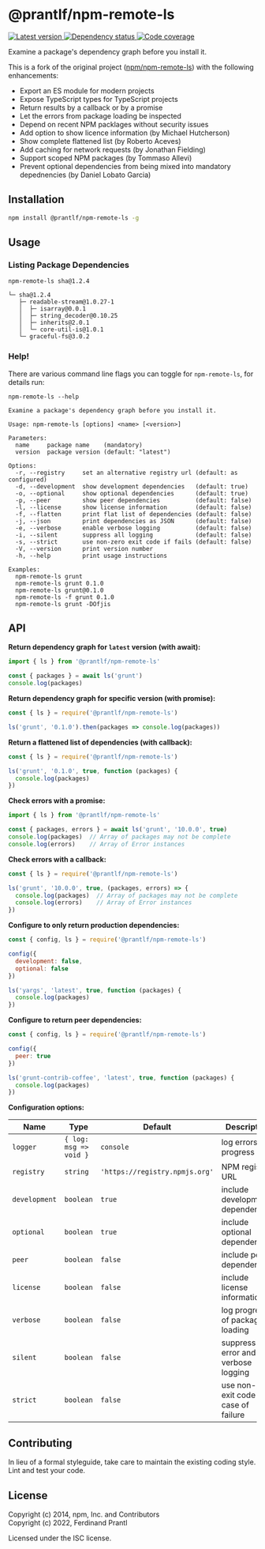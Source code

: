 # @prantlf/npm-remote-ls

[![Latest version](https://img.shields.io/npm/v/@prantlf/npm-remote-ls)
 ![Dependency status](https://img.shields.io/librariesio/release/npm/@prantlf/npm-remote-ls)
](https://www.npmjs.com/package/@prantlf/npm-remote-ls)
[![Code coverage](https://codecov.io/gh/prantlf/npm-remote-ls/branch/master/graph/badge.svg)](https://codecov.io/gh/prantlf/npm-remote-ls)

Examine a package's dependency graph before you install it.

This is a fork of the original project ([npm/npm-remote-ls]) with the following enhancements:

* Export an ES module for modern projects
* Expose TypeScript types for TypeScript projects
* Return results by a callback or by a promise
* Let the errors from package loading be inspected
* Depend on recent NPM packlages without security issues
* Add option to show licence information (by Michael Hutcherson)
* Show complete flattened list (by Roberto Aceves)
* Add caching for network requests (by Jonathan Fielding)
* Support scoped NPM packages (by Tommaso Allevi)
* Prevent optional dependencies from being mixed into mandatory depednencies (by Daniel Lobato Garcia)

## Installation

```bash
npm install @prantlf/npm-remote-ls -g
```

## Usage

### Listing Package Dependencies

```
npm-remote-ls sha@1.2.4

└─ sha@1.2.4
   ├─ readable-stream@1.0.27-1
   │  ├─ isarray@0.0.1
   │  ├─ string_decoder@0.10.25
   │  ├─ inherits@2.0.1
   │  └─ core-util-is@1.0.1
   └─ graceful-fs@3.0.2
```

### Help!

There are various command line flags you can toggle for `npm-remote-ls`, for details run:

```
npm-remote-ls --help

Examine a package's dependency graph before you install it.

Usage: npm-remote-ls [options] <name> [<version>]

Parameters:
  name     package name    (mandatory)
  version  package version (default: "latest")

Options:
  -r, --registry     set an alternative registry url (default: as configured)
  -d, --development  show development dependencies   (default: true)
  -o, --optional     show optional dependencies      (default: true)
  -p, --peer         show peer dependencies          (default: false)
  -l, --license      show license information        (default: false)
  -f, --flatten      print flat list of dependencies (default: false)
  -j, --json         print dependencies as JSON      (default: false)
  -e, --verbose      enable verbose logging          (default: false)
  -i, --silent       suppress all logging            (default: false)
  -s, --strict       use non-zero exit code if fails (default: false)
  -V, --version      print version number
  -h, --help         print usage instructions

Examples:
  npm-remote-ls grunt
  npm-remote-ls grunt 0.1.0
  npm-remote-ls grunt@0.1.0
  npm-remote-ls -f grunt 0.1.0
  npm-remote-ls grunt -DOfjis
```

## API

**Return dependency graph for `latest` version (with await):**

```javascript
import { ls } from '@prantlf/npm-remote-ls'

const { packages } = await ls('grunt')
console.log(packages)
```

**Return dependency graph for specific version (with promise):**

```javascript
const { ls } = require('@prantlf/npm-remote-ls')

ls('grunt', '0.1.0').then(packages => console.log(packages))
```

**Return a flattened list of dependencies (with callback):**

```javascript
const { ls } = require('@prantlf/npm-remote-ls')

ls('grunt', '0.1.0', true, function (packages) {
  console.log(packages)
})
```

**Check errors with a promise:**

```javascript
import { ls } from '@prantlf/npm-remote-ls'

const { packages, errors } = await ls('grunt', '10.0.0', true)
console.log(packages)  // Array of packages may not be complete
console.log(errors)    // Array of Error instances
```

**Check errors with a callback:**

```javascript
const { ls } = require('@prantlf/npm-remote-ls')

ls('grunt', '10.0.0', true, (packages, errors) => {
  console.log(packages)  // Array of packages may not be complete
  console.log(errors)    // Array of Error instances
})
```

**Configure to only return production dependencies:**

```javascript
const { config, ls } = require('@prantlf/npm-remote-ls')

config({
  development: false,
  optional: false
})

ls('yargs', 'latest', true, function (packages) {
  console.log(packages)
})
```

**Configure to return peer dependencies:**

```javascript
const { config, ls } = require('@prantlf/npm-remote-ls')

config({
  peer: true
})

ls('grunt-contrib-coffee', 'latest', true, function (packages) {
  console.log(packages)
})
```

**Configuration options:**

| Name          | Type                   | Default   | Description                               |
| ------------- | ---------------------- | --------- | ----------------------------------------- |
| `logger`      | `{ log: msg => void }` | `console` | log errors and progress                   |
| `registry`    | `string`               | `'https://registry.npmjs.org'` | NPM registry URL     |
| `development` | `boolean`              | `true`    | include development dependencies          |
| `optional`    | `boolean`              | `true`    | include optional dependencies             |
| `peer`        | `boolean`              | `false`   | include peer dependencies                 |
| `license`     | `boolean`              | `false`   | include license information               |
| `verbose`     | `boolean`              | `false`   | log progress of package loading           |
| `silent`      | `boolean`              | `false`   | suppress error and verbose logging        |
| `strict`      | `boolean`              | `false`   | use non-zero exit code in case of failure |

## Contributing

In lieu of a formal styleguide, take care to maintain the existing coding style. Lint and test your code.

## License

Copyright (c) 2014, npm, Inc. and Contributors<br>
Copyright (c) 2022, Ferdinand Prantl

Licensed under the ISC license.

[npm/npm-remote-ls]: https://github.com/npm/npm-remote-ls
